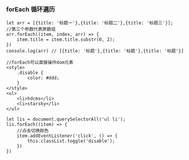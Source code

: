 ### forEach 循环遍历

	let arr = [{title: '标题一'},{title: '标题二'},{title: '标题三'}];
	//第三个参数代表原数组
	arr.forEach((item, index, arr) => {
		item.title = item.title.substr(0, 2);
	})
	console.log(arr) // [{title: '标题'},{title: '标题'},{title: '标题'}]
	
	//forEach可以直接操作dom元素
	<style>
		.disable {
			color: #ddd;
		}
	</style>
	<ul>
		<li>hdcms</li>
		<li>starsky</li>
	</ul>
	
	let lis = document.querySelectorAll('ul li');
	lis.forEach((item) => {
		//点击切换颜色
		item.addEventListener('click', () => {
			this.classList.toggle('disable');
		})
	})